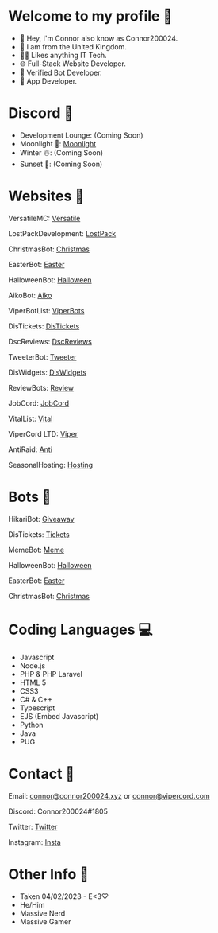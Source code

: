 # Welcome to my profile 👋

- 🌱  Hey, I'm Connor also know as Connor200024.
- 👀 I am from the United Kingdom.
- 👨‍💻 Likes anything IT Tech.
- 🌐 Full-Stack Website Developer.
- 🤖 Verified Bot Developer.
- 🤳 App Developer.


# Discord 🚨
- Development Lounge: (Coming Soon)
- Moonlight 🌙: [Moonlight](https://discord.gg/moonl)
- Winter ☃️: (Coming Soon)
- Sunset 🌅: (Coming Soon)

# Websites 👀

VersatileMC: [Versatile](https://versatilemc.com/)

LostPackDevelopment: [LostPack](https://lost-pack.xyz/)

ChristmasBot: [Christmas](https://christmasbot.xyz/)

EasterBot: [Easter](https://easterbot.xyz/)

HalloweenBot: [Halloween](https://halloweenbot.xyz/)

AikoBot: [Aiko](https://aikobot.xyz/)

ViperBotList: [ViperBots](https://viperbotlist.com/)

DisTickets: [DisTickets](https://distickets.xyz/)

DscReviews: [DscReviews](https://dscreviews.xyz/)

TweeterBot: [Tweeter](https://tweeterbot.xyz/)

DisWidgets: [DisWidgets](https://beta.diswidgets.org/)

ReviewBots: [Review](https://reviewbots.xyz/)

JobCord: [JobCord](https://jobcord.co/)

VitalList: [Vital](https://vitallist.xyz/)

ViperCord LTD: [Viper](https://vipercord.com/)

AntiRaid: [Anti](https://antiraid.xyz/)

SeasonalHosting: [Hosting](https://seasonalhosting.xyz/)

# Bots 🤖

HikariBot: [Giveaway](https://discord.com/api/oauth2/authorize?client_id=1005858718157635634&permissions=149250493504&scope=applications.commands%20bot)

DisTickets: [Tickets](https://discord.com/api/oauth2/authorize?client_id=993163016487063583&permissions=139586825296&scope=applications.commands%20bot)

MemeBot: [Meme](https://discord.com/oauth2/authorize?client_id=991784302553612329&permissions=139623517248&&scope=bot%20applications.commands)

HalloweenBot: [Halloween](https://discord.com/oauth2/authorize?client_id=852564657674649636&permissions=2147863617&scope=bot%20applications.commands)

EasterBot: [Easter](https://discord.com/oauth2/authorize?client_id=810568485905236018&permissions=379968&scope=bot%20applications.commands)

ChristmasBot: [Christmas](https://discord.com/oauth2/authorize?client_id=791761831734804510&permissions=3492928&&scope=bot%20applications.commands)


# Coding Languages 💻

- Javascript
- Node.js
- PHP & PHP Laravel
- HTML 5
- CSS3
- C# & C++
- Typescript
- EJS (Embed Javascript)
- Python
- Java
- PUG

# Contact 📝

Email: connor@connor200024.xyz or connor@vipercord.com

Discord: Connor200024#1805

Twitter: [Twitter](https://twitter.com/Connor200024)

Instagram: [Insta](https://www.instagram.com/connor_200024/)

# Other Info 🤔
- Taken 04/02/2023 - E<3♡
- He/Him
- Massive Nerd
- Massive Gamer
